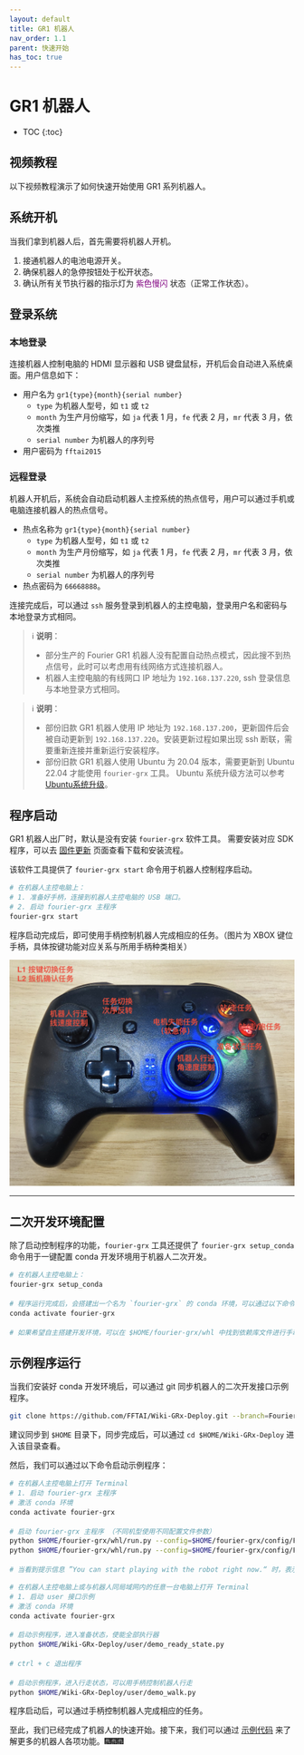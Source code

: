 ```yaml
---
layout: default
title: GR1 机器人
nav_order: 1.1
parent: 快速开始
has_toc: true
---
```


# GR1 机器人

* TOC
{:toc}

## 视频教程

以下视频教程演示了如何快速开始使用 GR1 系列机器人。

## 系统开机

当我们拿到机器人后，首先需要将机器人开机。

1. 接通机器人的电池电源开关。
2. 确保机器人的急停按钮处于松开状态。
3. 确认所有关节执行器的指示灯为 <span style="color: purple;">紫色慢闪</span> 状态（正常工作状态）。

## 登录系统

### 本地登录

连接机器人控制电脑的 HDMI 显示器和 USB 键盘鼠标，开机后会自动进入系统桌面。用户信息如下：

- 用户名为 `gr1{type}{month}{serial number}`
    - `type` 为机器人型号，如 `t1` 或 `t2`
    - `month` 为生产月份缩写，如 `ja` 代表 1 月，`fe` 代表 2 月，`mr` 代表 3 月，依次类推
    - `serial number` 为机器人的序列号
- 用户密码为 `fftai2015`

### 远程登录

机器人开机后，系统会自动启动机器人主控系统的热点信号，用户可以通过手机或电脑连接机器人的热点信号。

- 热点名称为 `gr1{type}{month}{serial number}`
    - `type` 为机器人型号，如 `t1` 或 `t2`
    - `month` 为生产月份缩写，如 `ja` 代表 1 月，`fe` 代表 2 月，`mr` 代表 3 月，依次类推
    - `serial number` 为机器人的序列号
- 热点密码为 `66668888`。

连接完成后，可以通过 `ssh` 服务登录到机器人的主控电脑，登录用户名和密码与本地登录方式相同。


> ℹ️ **说明**：
>
> - 部分生产的 Fourier GR1 机器人没有配置自动热点模式，因此搜不到热点信号，此时可以考虑用有线网络方式连接机器人。
> - 机器人主控电脑的有线网口 IP 地址为 `192.168.137.220`, ssh 登录信息与本地登录方式相同。


> ℹ️ **说明**：
>
> - 部份旧款 GR1 机器人使用 IP 地址为 `192.168.137.200`，更新固件后会被自动更新到 `192.168.137.220`。安装更新过程如果出现 ssh 断联，需要重新连接并重新运行安装程序。
> - 部份旧款 GR1 机器人使用 Ubuntu 为 20.04 版本，需要更新到 Ubuntu 22.04 才能使用 `fourier-grx` 工具。 Ubuntu 系统升级方法可以参考 [Ubuntu系统升级](/docs/usage#ubuntu系统升级)。

## 程序启动

GR1 机器人出厂时，默认是没有安装 `fourier-grx` 软件工具。
需要安装对应 SDK 程序，可以去 [固件更新](/docs/update) 页面查看下载和安装流程。

该软件工具提供了 `fourier-grx start` 命令用于机器人控制程序启动。

```bash
# 在机器人主控电脑上：
# 1. 准备好手柄，连接到机器人主控电脑的 USB 端口。
# 2. 启动 fourier-grx 主程序
fourier-grx start
```

程序启动完成后，即可使用手柄控制机器人完成相应的任务。（图片为 XBOX 键位手柄，具体按键功能对应关系与所用手柄种类相关）

![joystick.jpg](/assets/images/joystick.jpg)

---

## 二次开发环境配置

除了启动控制程序的功能，`fourier-grx` 工具还提供了 `fourier-grx setup_conda` 命令用于一键配置 conda 开发环境用于机器人二次开发。

```bash
# 在机器人主控电脑上：
fourier-grx setup_conda

# 程序运行完成后，会搭建出一个名为 `fourier-grx` 的 conda 环境，可以通过以下命令激活该环境
conda activate fourier-grx

# 如果希望自主搭建开发环境，可以在 $HOME/fourier-grx/whl 中找到依赖库文件进行手动安装。
```

## 示例程序运行

当我们安装好 conda 开发环境后，可以通过 git 同步机器人的二次开发接口示例程序。

```bash
git clone https://github.com/FFTAI/Wiki-GRx-Deploy.git --branch=FourierGR1
```

建议同步到 `$HOME` 目录下，同步完成后，可以通过 `cd $HOME/Wiki-GRx-Deploy` 进入该目录查看。

然后，我们可以通过以下命令启动示例程序：

```bash
# 在机器人主控电脑上打开 Terminal
# 1. 启动 fourier-grx 主程序
# 激活 conda 环境
conda activate fourier-grx

# 启动 fourier-grx 主程序 （不同机型使用不同配置文件参数）
python $HOME/fourier-grx/whl/run.py --config=$HOME/fourier-grx/config/FourierGR1/config_GR1_T1_sdk.yaml  # GR1T1 机型
python $HOME/fourier-grx/whl/run.py --config=$HOME/fourier-grx/config/FourierGR1/config_GR1_T2_sdk.yaml  # GR1T2 机型

# 当看到提示信息 ”You can start playing with the robot right now.“ 时，表示程序启动成功。
```

```bash
# 在机器人主控电脑上或与机器人同局域网内的任意一台电脑上打开 Terminal
# 1. 启动 user 接口示例
# 激活 conda 环境
conda activate fourier-grx  

# 启动示例程序，进入准备状态，使能全部执行器
python $HOME/Wiki-GRx-Deploy/user/demo_ready_state.py

# ctrl + c 退出程序

# 启动示例程序，进入行走状态，可以用手柄控制机器人行走
python $HOME/Wiki-GRx-Deploy/user/demo_walk.py
```

程序启动后，可以通过手柄控制机器人完成相应的任务。

至此，我们已经完成了机器人的快速开始。接下来，我们可以通过 [示例代码](/fourier-grx-GR1/docs/examples) 来了解更多的机器人各项功能。🎆🎆🎆